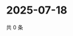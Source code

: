 # 2025-07-18

共 0 条

<!-- BEGIN ZHIHUVIDEO -->
<!-- 最后更新时间 Fri Jul 18 2025 20:23:30 GMT+0800 (China Standard Time) -->

<!-- END ZHIHUVIDEO -->
